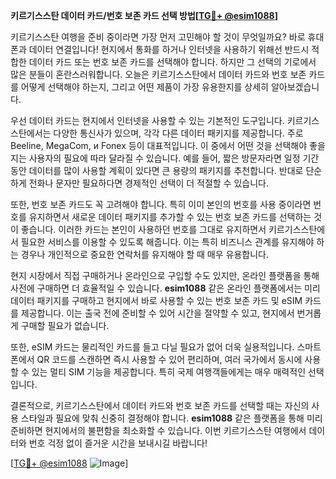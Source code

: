 **키르기스스탄 데이터 카드/번호 보존 카드 선택 방법[[TG💪+ @esim1088](https://t.me/s/esim1088)]**

키르기스스탄 여행을 준비 중이라면 가장 먼저 고민해야 할 것이 무엇일까요? 바로 휴대폰과 데이터 연결입니다! 현지에서 통화를 하거나 인터넷을 사용하기 위해선 반드시 적합한 데이터 카드 또는 번호 보존 카드를 선택해야 합니다. 하지만 그 선택의 기로에서 많은 분들이 혼란스러워합니다. 오늘은 키르기스스탄에서 데이터 카드와 번호 보존 카드를 어떻게 선택해야 하는지, 그리고 어떤 제품이 가장 유용한지를 상세히 알아보겠습니다.

우선 데이터 카드는 현지에서 인터넷을 사용할 수 있는 기본적인 도구입니다. 키르기스스탄에서는 다양한 통신사가 있으며, 각각 다른 데이터 패키지를 제공합니다. 주로 Beeline, MegaCom, и Fonex 등이 대표적입니다. 이 중에서 어떤 것을 선택해야 좋을지는 사용자의 필요에 따라 달라질 수 있습니다. 예를 들어, 짧은 방문자라면 일정 기간 동안 데이터를 많이 사용할 계획이 있다면 큰 용량의 패키지를 추천합니다. 반대로 단순하게 전화나 문자만 필요하다면 경제적인 선택이 더 적절할 수 있습니다.

또한, 번호 보존 카드도 꼭 고려해야 합니다. 특히 이미 본인의 번호를 사용 중이라면 번호를 유지하면서 새로운 데이터 패키지를 추가할 수 있는 번호 보존 카드를 선택하는 것이 좋습니다. 이러한 카드는 본인이 사용하던 번호를 그대로 유지하면서 키르기스스탄에서 필요한 서비스를 이용할 수 있도록 해줍니다. 이는 특히 비즈니스 관계를 유지해야 하는 경우나 개인적으로 중요한 연락처를 유지해야 할 때 매우 유용합니다.

현지 시장에서 직접 구매하거나 온라인으로 구입할 수도 있지만, 온라인 플랫폼을 통해 사전에 구매하면 더 효율적일 수 있습니다. **esim1088** 같은 온라인 플랫폼에서는 미리 데이터 패키지를 구매하고 현지에서 바로 사용할 수 있는 번호 보존 카드 및 eSIM 카드를 제공합니다. 이는 출국 전에 준비할 수 있어 시간을 절약할 수 있고, 현지에서 번거롭게 구매할 필요가 없습니다.

또한, eSIM 카드는 물리적인 카드를 들고 다닐 필요가 없어 더욱 실용적입니다. 스마트폰에서 QR 코드를 스캔하면 즉시 사용할 수 있어 편리하며, 여러 국가에서 동시에 사용할 수 있는 멀티 SIM 기능을 제공합니다. 특히 국제 여행객들에게는 매우 매력적인 선택입니다.

결론적으로, 키르기스스탄에서 데이터 카드와 번호 보존 카드를 선택할 때는 자신의 사용 스타일과 필요에 맞춰 신중히 결정해야 합니다. **esim1088** 같은 플랫폼을 통해 미리 준비하면 현지에서의 불편함을 최소화할 수 있습니다. 이번 키르기스스탄 여행에서 데이터와 번호 걱정 없이 즐거운 시간을 보내시길 바랍니다!

[[TG💪+ @esim1088](https://t.me/s/esim1088) ![Image](https://i.postimg.cc/Y0z9fWf4/image.png)]